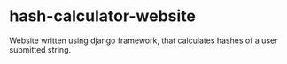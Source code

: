 # hash-calculator-website
Website written using django framework, that calculates hashes of a user submitted string.
